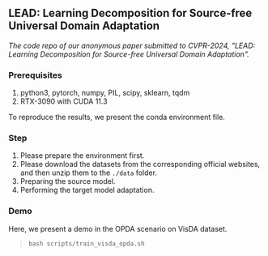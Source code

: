 ## LEAD: Learning Decomposition for Source-free Universal Domain Adaptation

*The code repo of our anonymous paper submitted to CVPR-2024, "LEAD: Learning Decomposition for Source-free Universal Domain Adaptation".*

### Prerequisites
1. python3, pytorch, numpy, PIL, scipy, sklearn, tqdm
2. RTX-3090 with CUDA 11.3

To reproduce the results, we present the conda environment file.

### Step
1. Please prepare the environment first.
2. Please download the datasets from the corresponding official websites, and then unzip them to the `./data` folder.
3. Preparing the source model.
4. Performing the target model adaptation.

### Demo
Here, we present a demo in the OPDA scenario on VisDA dataset.
> `bash scripts/train_visda_opda.sh`

